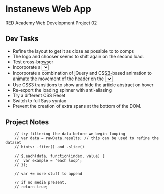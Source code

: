 # Instanews Web App
RED Academy Web Development Project 02

## Dev Tasks
- Refine the layout to get it as close as possible to to comps
- The logo and chooser seems to shift again on the second load.
- Test cross-browser
- Incorporate a <select> field with custom styles applied (you will need a jQuery plugin for this such as Selectric)
- Incorporate a combination of jQuery and CSS3-based animation to animate the movement of the header on the <select> change
- Use CSS3 transitions to show and hide the article abstract on hover
- Re-export the loading spinner with anti-aliasing
- Try a different CSS Reset
- Switch to full Sass syntax
- Prevent the creation of extra spans at the bottom of the DOM.

## Project Notes
		// try filtering the data before we begin looping
		// var data = rawData.results; // this can be used to refine the dataset
		// hints: .fiter() and .slice()

		// $.each(data, function(index, value) {
		// 	var example = 'each loop';
		// });

		// var += more stuff to append

		// if no media present,
		// return true;



